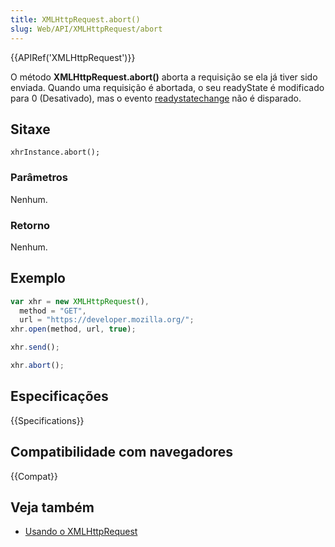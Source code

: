 ```yaml
---
title: XMLHttpRequest.abort()
slug: Web/API/XMLHttpRequest/abort
---
```


{{APIRef('XMLHttpRequest')}}

O método **XMLHttpRequest.abort()** aborta a requisição se ela já tiver sido enviada. Quando uma requisição é abortada, o seu readyState é modificado para 0 (Desativado), mas o evento [readystatechange](/pt-BR/docs/Web/Events/readystatechange) não é disparado.

## Sitaxe

```
xhrInstance.abort();
```

### Parâmetros

Nenhum.

### Retorno

Nenhum.

## Exemplo

```js
var xhr = new XMLHttpRequest(),
  method = "GET",
  url = "https://developer.mozilla.org/";
xhr.open(method, url, true);

xhr.send();

xhr.abort();
```

## Especificações

{{Specifications}}

## Compatibilidade com navegadores

{{Compat}}

## Veja também

- [Usando o XMLHttpRequest](/pt-BR/docs/Web/API/XMLHttpRequest/Usando_XMLHttpRequest)
